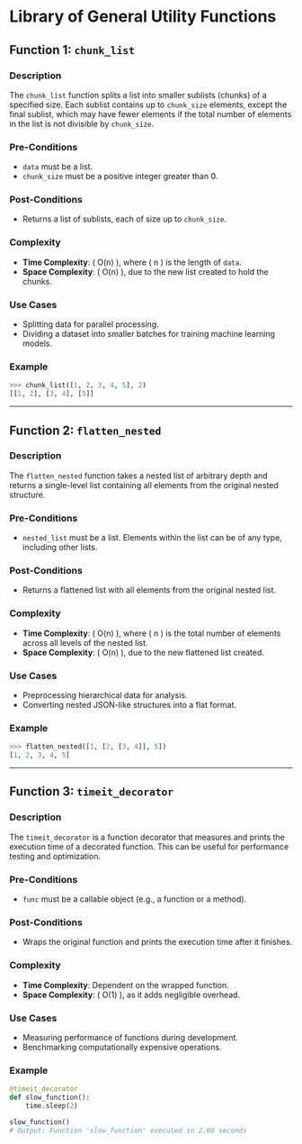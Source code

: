 # Library of General Utility Functions

## Function 1: `chunk_list`

### Description
The `chunk_list` function splits a list into smaller sublists (chunks) of a specified size. Each sublist contains up to `chunk_size` elements, except the final sublist, which may have fewer elements if the total number of elements in the list is not divisible by `chunk_size`.

### Pre-Conditions
- `data` must be a list.
- `chunk_size` must be a positive integer greater than 0.

### Post-Conditions
- Returns a list of sublists, each of size up to `chunk_size`.

### Complexity
- **Time Complexity**: \( O(n) \), where \( n \) is the length of `data`.
- **Space Complexity**: \( O(n) \), due to the new list created to hold the chunks.

### Use Cases
- Splitting data for parallel processing.
- Dividing a dataset into smaller batches for training machine learning models.

### Example
```python
>>> chunk_list([1, 2, 3, 4, 5], 2)
[[1, 2], [3, 4], [5]]
```

---

## Function 2: `flatten_nested`

### Description
The `flatten_nested` function takes a nested list of arbitrary depth and returns a single-level list containing all elements from the original nested structure.

### Pre-Conditions
- `nested_list` must be a list. Elements within the list can be of any type, including other lists.

### Post-Conditions
- Returns a flattened list with all elements from the original nested list.

### Complexity
- **Time Complexity**: \( O(n) \), where \( n \) is the total number of elements across all levels of the nested list.
- **Space Complexity**: \( O(n) \), due to the new flattened list created.

### Use Cases
- Preprocessing hierarchical data for analysis.
- Converting nested JSON-like structures into a flat format.

### Example
```python
>>> flatten_nested([1, [2, [3, 4]], 5])
[1, 2, 3, 4, 5]
```

---

## Function 3: `timeit_decorator`

### Description
The `timeit_decorator` is a function decorator that measures and prints the execution time of a decorated function. This can be useful for performance testing and optimization.

### Pre-Conditions
- `func` must be a callable object (e.g., a function or a method).

### Post-Conditions
- Wraps the original function and prints the execution time after it finishes.

### Complexity
- **Time Complexity**: Dependent on the wrapped function.
- **Space Complexity**: \( O(1) \), as it adds negligible overhead.

### Use Cases
- Measuring performance of functions during development.
- Benchmarking computationally expensive operations.

### Example
```python
@timeit_decorator
def slow_function():
    time.sleep(2)

slow_function()
# Output: Function 'slow_function' executed in 2.00 seconds
```
